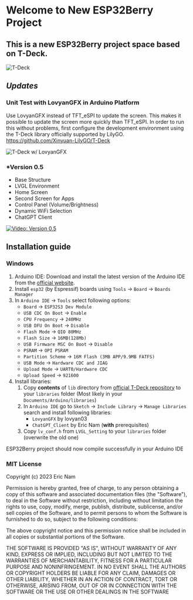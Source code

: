 
# Welcome to New ESP32Berry Project

## This is a new ESP32Berry project space based on T-Deck.

![T-Deck](./misc/images/t-deck.jpg)

## *Updates*

### Unit Test with LovyanGFX in Arduino Platform
Use LovyanGFX instead of TFT_eSPI to update the screen. This makes it possible to update the screen more quickly than TFT_eSPI. In order to run this without problems, first configure the development environment using the T-Deck library officially supported by LilyGO. https://github.com/Xinyuan-LilyGO/T-Deck

![T-Deck w/ LovyanGFX](./misc/images/unit_test_lovyangfx.jpg)

### *Version 0.5

- Base Structure
- LVGL Environment 
- Home Screen 
- Second Screen for Apps 
- Control Panel (Volume/Brightness)
- Dynamic WiFi Selection 
- ChatGPT Client

[![Video: Version 0.5](./misc/images/esp32berry_0.5.jpg)](https://youtu.be/5K6rSw9j5iY)

## Installation guide
### Windows
1. Arduino IDE: Download and install the latest version of the Arduino IDE from the [official website](https://www.arduino.cc/en/Main/Software).
2. Install `esp32` (by Espressif) boards using `Tools` -> `Board` -> `Boards Manager`
3. In `Arduino IDE` -> `Tools` select following options:
	- `Board` -> `ESP32S3 Dev Module`
	- `USB CDC On Boot` -> `Enable`
	- `CPU Frequency` -> `240MHz`
	- `USB DFU On Boot` -> `Disable`
	- `Flash Mode` -> `QIO 80MHz`
	- `Flash Size` -> `16MB(128Mb)`
	- `USB Firmware MSC On Boot` -> `Disable`
	- `PSRAM` -> `OPI PSRAM`
	- `Partition Scheme` -> `16M Flash (3MB APP/9.9MB FATFS)`
	- `USB Mode` -> `Hardware CDC and JIAG`
	- `Upload Mode` -> `UART0/Hardware CDC`
	- `Upload Speed` -> `921600`
4. Install libraries:
	1. Copy **contents** of `lib` directory from [official T-Deck repository](https://github.com/Xinyuan-LilyGO/T-Deck) to your `libraries` folder (Most likely in your `Documents/Arduino/libraries`)
	2. In `Arduino IDE` go to `Sketch` -> `Include Library` -> `Manage Libraries` search and install following libraries:
		- `LovyanGFX` by lovyan03
		- `ChatGPT_Client` by Eric Nam (**with** prerequisites)
	3. Copy `lv_conf.h` from `LVGL_Setting` to your `libraries` folder (overwrite the old one)

ESP32Berry project should now compile successfully in your Arduino IDE

### MIT License

Copyright (c) 2023 Eric Nam

Permission is hereby granted, free of charge, to any person obtaining a copy
of this software and associated documentation files (the "Software"), to deal
in the Software without restriction, including without limitation the rights
to use, copy, modify, merge, publish, distribute, sublicense, and/or sell
copies of the Software, and to permit persons to whom the Software is
furnished to do so, subject to the following conditions:

The above copyright notice and this permission notice shall be included in all
copies or substantial portions of the Software.

THE SOFTWARE IS PROVIDED "AS IS", WITHOUT WARRANTY OF ANY KIND, EXPRESS OR
IMPLIED, INCLUDING BUT NOT LIMITED TO THE WARRANTIES OF MERCHANTABILITY,
FITNESS FOR A PARTICULAR PURPOSE AND NONINFRINGEMENT. IN NO EVENT SHALL THE
AUTHORS OR COPYRIGHT HOLDERS BE LIABLE FOR ANY CLAIM, DAMAGES OR OTHER
LIABILITY, WHETHER IN AN ACTION OF CONTRACT, TORT OR OTHERWISE, ARISING FROM,
OUT OF OR IN CONNECTION WITH THE SOFTWARE OR THE USE OR OTHER DEALINGS IN THE
SOFTWARE